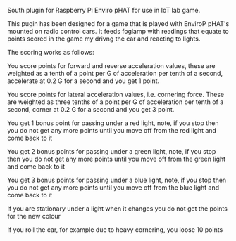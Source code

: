 South plugin for Raspberry Pi Enviro pHAT for use in IoT lab game.

This pugin has been designed for a game that is played with EnviroP pHAT's mounted
on radio control cars. It feeds foglamp with readings that equate to points scored
in the game my drivng the car and reacting to lights.

The scoring works as follows:

You score points for forward and reverse acceleration values, these
are weighted as a tenth of a point per G of acceleration per tenth
of a second, accelerate at 0.2 G for a second and you get 1 point.

You score points for lateral acceleration values, i.e. cornering
force. These are weighted as three tenths of a point per G of
acceleration per tenth of a second, corner at 0.2 G for a second
and you get 3 point.

You get 1 bonus point for passing under a red light, note, if you
stop then you do not get any more points until you move off from
the red light and come back to it

You get 2 bonus points for passing under a green light, note, if
you stop then you do not get any more points until you move off
from the green light and come back to it

You get 3 bonus points for passing under a blue light, note, if you
stop then you do not get any more points until you move off from
the blue light and come back to it

If you are stationary under a light when it changes you do not get
the points for the new colour

If you roll the car, for example due to heavy cornering, you loose
10 points

